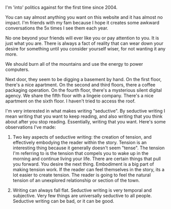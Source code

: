 I'm 'into' politics against for the first time since 2004.

You can say almost anything you want on this website and it has almost no
impact.  I'm friends with my fam because I hope it creates some awkward
conversations the 5x times I see them each year.

No one beyond your friends will ever like you or pay attention to you.
It is just what you are.
There is always a fact of reality that can wear down your desire for something
until you consider yourself wiser, for not wanting it any more.

We should burn all of the mountains and use the energy to power computers.

Next door, they seem to be digging a basement by hand.  On the first floor,
there's a nice apartment.  On the second and third floors, there a coffee
packaging operation.  On the fourth floor, there's a mysterious silent digital
agency.  We share the fifth floor with a lingeie company.  There's a nice
apartment on the sixth floor.  I haven't tried to access the roof.  

I'm very interested in what makes writing "seductive".  By seductive writing I
mean writing that you want to keep reading, and also writing that you think
about after you stop reading.  Essentially, writing that you want.  Here's some
observations I've made:

1) Two key aspects of seductive writing: the creation of tension, and
effectively embodying the reader within the story.  Tension is an interesting
thing because it generally doesn't seem "tense".  The tension I'm referring to
is the tension that compels you to wake up in the morning and continue living
your life.  There are certain things that pull you forward.  You desire the next
thing.  Embodiment is a big part of making tension work.  If the reader can feel
themselves in the story, its a lot easier to create tension.  The reader is
going to feel the natural tension of an unexplored relationship or section of
the town.

2) Writing can always fall flat.  Seductive writing is very temporal and
subjective.  Very few things are universally seductive to all people.  Seductive
writing can be bad, or it can be good.
